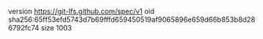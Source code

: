 version https://git-lfs.github.com/spec/v1
oid sha256:65ff53efd5743d7b69fffd659450519af9065896e659d66b853b8d286792fc74
size 1003
